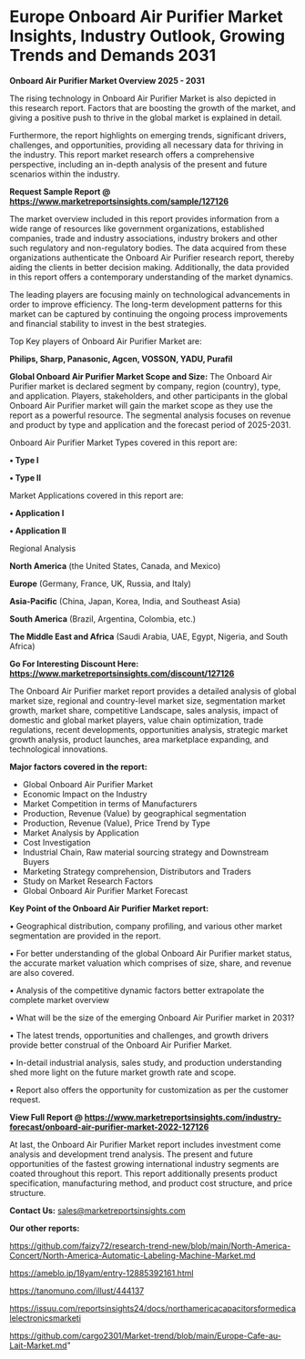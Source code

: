 # Europe Onboard Air Purifier Market Insights, Industry Outlook, Growing Trends and Demands 2031

<Strong> Onboard Air Purifier Market Overview 2025 - 2031</strong>

The rising technology in Onboard Air Purifier Market is also depicted in this research report. Factors that are boosting the growth of the market, and giving a positive push to thrive in the global market is explained in detail.

Furthermore, the report highlights on emerging trends, significant drivers, challenges, and opportunities, providing all necessary data for thriving in the industry. This report market research offers a comprehensive perspective, including an in-depth analysis of the present and future scenarios within the industry.

<strong>Request Sample Report @ <a href=https://www.marketreportsinsights.com/sample/127126>https://www.marketreportsinsights.com/sample/127126</a></strong>

The market overview included in this report provides information from a wide range of resources like government organizations, established companies, trade and industry associations, industry brokers and other such regulatory and non-regulatory bodies. The data acquired from these organizations authenticate the Onboard Air Purifier research report, thereby aiding the clients in better decision making. Additionally, the data provided in this report offers a contemporary understanding of the market dynamics.

The leading players are focusing mainly on technological advancements in order to improve efficiency. The long-term development patterns for this market can be captured by continuing the ongoing process improvements and financial stability to invest in the best strategies.

Top Key players of Onboard Air Purifier Market are:

<strong>Philips, Sharp, Panasonic, Agcen, VOSSON, YADU, Purafil</strong>

<strong><b>Global Onboard Air Purifier Market Scope and Size:</b></strong>
The Onboard Air Purifier market is declared segment by company, region (country), type, and application. Players, stakeholders, and other participants in the global Onboard Air Purifier market will gain the market scope as they use the report as a powerful resource. The segmental analysis focuses on revenue and product by type and application and the forecast period of 2025-2031.

Onboard Air Purifier Market Types covered in this report are:

<strong>• Type I

• Type II</strong>

Market Applications covered in this report are:

<strong>• Application I

• Application II</strong> 

Regional Analysis

<strong>North America</strong> (the United States, Canada, and Mexico)

<strong>Europe</strong> (Germany, France, UK, Russia, and Italy)

<strong>Asia-Pacific</strong> (China, Japan, Korea, India, and Southeast Asia)

<strong>South America</strong> (Brazil, Argentina, Colombia, etc.)

<strong>The Middle East and Africa</strong> (Saudi Arabia, UAE, Egypt, Nigeria, and South Africa)

<strong>Go For Interesting Discount Here: <a href=https://www.marketreportsinsights.com/discount/127126>https://www.marketreportsinsights.com/discount/127126</a></strong>

The Onboard Air Purifier market report provides a detailed analysis of global market size, regional and country-level market size, segmentation market growth, market share, competitive Landscape, sales analysis, impact of domestic and global market players, value chain optimization, trade regulations, recent developments, opportunities analysis, strategic market growth analysis, product launches, area marketplace expanding, and technological innovations.

<strong><b>Major factors covered in the report:</b></strong>
<ul>
  <li>Global Onboard Air Purifier Market </li>
  <li>Economic Impact on the Industry</li>
  <li>Market Competition in terms of Manufacturers</li>
  <li>Production, Revenue (Value) by geographical segmentation</li>
  <li>Production, Revenue (Value), Price Trend by Type</li>
  <li>Market Analysis by Application</li>
  <li>Cost Investigation</li>
  <li>Industrial Chain, Raw material sourcing strategy and Downstream Buyers</li>
  <li>Marketing Strategy comprehension, Distributors and Traders</li>
  <li>Study on Market Research Factors</li>
  <li>Global Onboard Air Purifier Market Forecast</li>
</ul>

<strong><b>Key Point of the Onboard Air Purifier Market report:</b></strong>

• Geographical distribution, company profiling, and various other market segmentation are provided in the report.

• For better understanding of the global Onboard Air Purifier market status, the accurate market valuation which comprises of size, share, and revenue are also covered.

• Analysis of the competitive dynamic factors better extrapolate the complete market overview

• What will be the size of the emerging Onboard Air Purifier market in 2031?

• The latest trends, opportunities and challenges, and growth drivers provide better construal of the Onboard Air Purifier Market.

• In-detail industrial analysis, sales study, and production understanding shed more light on the future market growth rate and scope.

• Report also offers the opportunity for customization as per the customer request.

<strong><b>View Full Report @ <a href=https://www.marketreportsinsights.com/industry-forecast/onboard-air-purifier-market-2022-127126>https://www.marketreportsinsights.com/industry-forecast/onboard-air-purifier-market-2022-127126</a></b></strong>


At last, the Onboard Air Purifier Market report includes investment come analysis and development trend analysis. The present and future opportunities of the fastest growing international industry segments are coated throughout this report. This report additionally presents product specification, manufacturing method, and product cost structure, and price structure.

<strong>Contact Us:</strong>
sales@marketreportsinsights.com

<strong>Our other reports:</strong>

<a href=https://github.com/faizy72/research-trend-new/blob/main/North-America-Concert/North-America-Automatic-Labeling-Machine-Market.md>https://github.com/faizy72/research-trend-new/blob/main/North-America-Concert/North-America-Automatic-Labeling-Machine-Market.md</a>

<a href=https://ameblo.jp/18yam/entry-12885392161.html>https://ameblo.jp/18yam/entry-12885392161.html</a>

<a href=https://tanomuno.com/illust/444137>https://tanomuno.com/illust/444137</a>

<a href=https://issuu.com/reportsinsights24/docs/northamericacapacitorsformedicalelectronicsmarketi>https://issuu.com/reportsinsights24/docs/northamericacapacitorsformedicalelectronicsmarketi</a>

<a href=https://github.com/cargo2301/Market-trend/blob/main/Europe-Cafe-au-Lait-Market.md>https://github.com/cargo2301/Market-trend/blob/main/Europe-Cafe-au-Lait-Market.md</a>"
